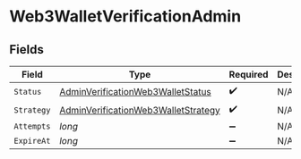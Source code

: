 # Web3WalletVerificationAdmin


## Fields

| Field                                                                                                 | Type                                                                                                  | Required                                                                                              | Description                                                                                           |
| ----------------------------------------------------------------------------------------------------- | ----------------------------------------------------------------------------------------------------- | ----------------------------------------------------------------------------------------------------- | ----------------------------------------------------------------------------------------------------- |
| `Status`                                                                                              | [AdminVerificationWeb3WalletStatus](../../Models/Components/AdminVerificationWeb3WalletStatus.md)     | :heavy_check_mark:                                                                                    | N/A                                                                                                   |
| `Strategy`                                                                                            | [AdminVerificationWeb3WalletStrategy](../../Models/Components/AdminVerificationWeb3WalletStrategy.md) | :heavy_check_mark:                                                                                    | N/A                                                                                                   |
| `Attempts`                                                                                            | *long*                                                                                                | :heavy_minus_sign:                                                                                    | N/A                                                                                                   |
| `ExpireAt`                                                                                            | *long*                                                                                                | :heavy_minus_sign:                                                                                    | N/A                                                                                                   |